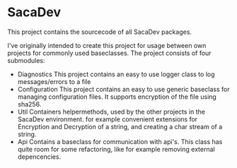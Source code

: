 # SacaDev
This project contains the sourcecode of all SacaDev packages.

I've originally intended to create this project for usage between own projects for commonly used baseclasses.
The project consists of four submodules:
*  Diagnostics
This project contains an easy to use logger class to log messages/errors to a file
*  Configuration
This project contains an easy to use generic baseclass for managing configuration files.
It supports encryption of the file using sha256.
*  Util
Containers helpermethods, used by the other projects in the SacaDev environment.
for example convenient extensions for Encryption and Decryption of a string, and creating a char stream of a string.
*  Api
Contains a baseclass for communication with api's.
This class has quite room for some refactoring, like for example removing external depencencies.

